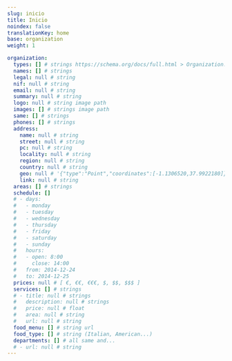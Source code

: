 ```yaml
---
slug: inicio
title: Inicio
noindex: false
translationKey: home
base: organization
weight: 1

organization:
  types: [] # strings https://schema.org/docs/full.html > Organization...
  names: [] # strings
  legal: null # string
  nif: null # string
  email: null # string
  summary: null # string
  logo: null # string image path
  images: [] # strings image path
  same: [] # strings
  phones: [] # strings
  address:
    name: null # string
    street: null # string
    pc: null # string
    locality: null # string
    region: null # string
    country: null # string
    geo: null # '{"type":"Point","coordinates":[-1.1306520,37.9922180]}'
    link: null # string
  areas: [] # strings
  schedule: []
  # - days:
  #   - monday
  #   - tuesday
  #   - wednesday
  #   - thursday
  #   - friday
  #   - saturday
  #   - sunday
  #   hours:
  #   - open: 8:00
  #     close: 14:00
  #   from: 2014-12-24
  #   to: 2014-12-25
  prices: null # [ €, €€, €€€, $, $$, $$$ ]
  services: [] # strings
  # - title: null # strings
  #   description: null # strings
  #   price: null # float
  #   area: null # string
  #   url: null # string
  food_menu: [] # string url
  food_type: [] # string (Italian, American...)
  departments: [] # all same and...
  # - url: null # string
---
```

